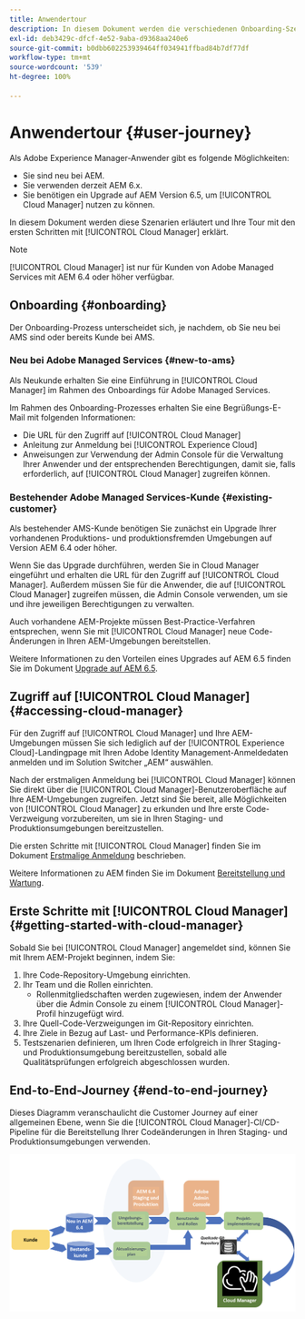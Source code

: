 ```yaml
---
title: Anwendertour
description: In diesem Dokument werden die verschiedenen Onboarding-Szenarien beschrieben und die Tour mit den ersten Schritten mit Cloud Manager erklärt.
exl-id: deb3429c-dfcf-4e52-9aba-d9368aa240e6
source-git-commit: b0dbb602253939464ff034941ffbad84b7df77df
workflow-type: tm+mt
source-wordcount: '539'
ht-degree: 100%

---
```



# Anwendertour {#user-journey}

Als Adobe Experience Manager-Anwender gibt es folgende Möglichkeiten:

* Sie sind neu bei AEM.
* Sie verwenden derzeit AEM 6.x.
* Sie benötigen ein Upgrade auf AEM Version 6.5, um [!UICONTROL Cloud Manager] nutzen zu können.

In diesem Dokument werden diese Szenarien erläutert und Ihre Tour mit den ersten Schritten mit [!UICONTROL Cloud Manager] erklärt.

>[!NOTE]
>
>[!UICONTROL Cloud Manager] ist nur für Kunden von Adobe Managed Services mit AEM 6.4 oder höher verfügbar.

## Onboarding {#onboarding}

Der Onboarding-Prozess unterscheidet sich, je nachdem, ob Sie neu bei AMS sind oder bereits Kunde bei AMS.

### Neu bei Adobe Managed Services {#new-to-ams}

Als Neukunde erhalten Sie eine Einführung in [!UICONTROL Cloud Manager] im Rahmen des Onboardings für Adobe Managed Services.

Im Rahmen des Onboarding-Prozesses erhalten Sie eine Begrüßungs-E-Mail mit folgenden Informationen:

* Die URL für den Zugriff auf [!UICONTROL Cloud Manager]
* Anleitung zur Anmeldung bei [!UICONTROL Experience Cloud]
* Anweisungen zur Verwendung der Admin Console für die Verwaltung Ihrer Anwender und der entsprechenden Berechtigungen, damit sie, falls erforderlich, auf [!UICONTROL Cloud Manager] zugreifen können.

### Bestehender Adobe Managed Services-Kunde {#existing-customer}

Als bestehender AMS-Kunde benötigen Sie zunächst ein Upgrade Ihrer vorhandenen Produktions- und produktionsfremden Umgebungen auf Version AEM 6.4 oder höher.

Wenn Sie das Upgrade durchführen, werden Sie in Cloud Manager eingeführt und erhalten die URL für den Zugriff auf [!UICONTROL Cloud Manager]. Außerdem müssen Sie für die Anwender, die auf [!UICONTROL Cloud Manager] zugreifen müssen, die Admin Console verwenden, um sie und ihre jeweiligen Berechtigungen zu verwalten.

Auch vorhandene AEM-Projekte müssen Best-Practice-Verfahren entsprechen, wenn Sie mit [!UICONTROL Cloud Manager] neue Code-Änderungen in Ihren AEM-Umgebungen bereitstellen.

Weitere Informationen zu den Vorteilen eines Upgrades auf AEM 6.5 finden Sie im Dokument [Upgrade auf AEM 6.5](https://experienceleague.adobe.com/docs/experience-manager-65/deploying/upgrading/upgrade.html?lang=de).

## Zugriff auf [!UICONTROL Cloud Manager] {#accessing-cloud-manager}

Für den Zugriff auf [!UICONTROL Cloud Manager] und Ihre AEM-Umgebungen müssen Sie sich lediglich auf der [!UICONTROL Experience Cloud]-Landingpage mit Ihren Adobe Identity Management-Anmeldedaten anmelden und im Solution Switcher „AEM“ auswählen.

Nach der erstmaligen Anmeldung bei [!UICONTROL Cloud Manager] können Sie direkt über die [!UICONTROL Cloud Manager]-Benutzeroberfläche auf Ihre AEM-Umgebungen zugreifen. Jetzt sind Sie bereit, alle Möglichkeiten von [!UICONTROL Cloud Manager] zu erkunden und Ihre erste Code-Verzweigung vorzubereiten, um sie in Ihren Staging- und Produktionsumgebungen bereitzustellen.

Die ersten Schritte mit [!UICONTROL Cloud Manager] finden Sie im Dokument [Erstmalige Anmeldung](/help/getting-started/first-time-login.md) beschrieben.

Weitere Informationen zu AEM finden Sie im Dokument [Bereitstellung und Wartung](https://experienceleague.adobe.com/docs/experience-manager-65/deploying/deploying/deploy.html?lang=de).

## Erste Schritte mit [!UICONTROL Cloud Manager] {#getting-started-with-cloud-manager}

Sobald Sie bei [!UICONTROL Cloud Manager] angemeldet sind, können Sie mit Ihrem AEM-Projekt beginnen, indem Sie:

1. Ihre Code-Repository-Umgebung einrichten.
1. Ihr Team und die Rollen einrichten.
   * Rollenmitgliedschaften werden zugewiesen, indem der Anwender über die Admin Console zu einem [!UICONTROL Cloud Manager]-Profil hinzugefügt wird.
1. Ihre Quell-Code-Verzweigungen im Git-Repository einrichten.
1. Ihre Ziele in Bezug auf Last- und Performance-KPIs definieren.
1. Testszenarien definieren, um Ihren Code erfolgreich in Ihrer Staging- und Produktionsumgebung bereitzustellen, sobald alle Qualitätsprüfungen erfolgreich abgeschlossen wurden.

## End-to-End-Journey {#end-to-end-journey}

Dieses Diagramm veranschaulicht die Customer Journey auf einer allgemeinen Ebene, wenn Sie die [!UICONTROL Cloud Manager]-CI/CD-Pipeline für die Bereitstellung Ihrer Codeänderungen in Ihren Staging- und Produktionsumgebungen verwenden.

![End-to-End-Journey](/help/assets/screen_shot_2018-05-15at124004pm.png)
